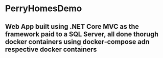 # PerryHomesDemo
## Web App built using .NET Core MVC as the framework paid to a SQL Server, all done thorugh docker containers using docker-compose adn respective docker containers
